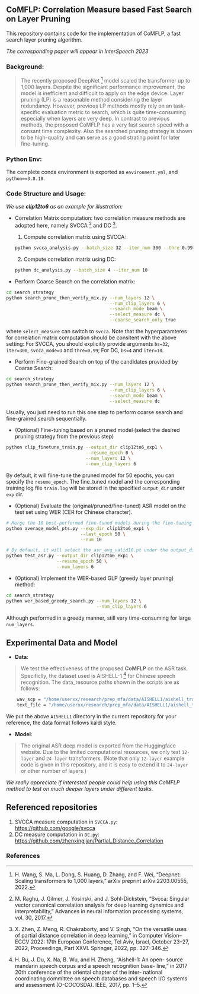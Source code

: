 ## CoMFLP: Correlation Measure based Fast Search on Layer Pruning
This repository contains code for the implementation of CoMFLP, a fast search layer pruning algorithm.

*The corresponding paper will appear in InterSpeech 2023*

### Background:
> The recently proposed DeepNet [^1] model scaled the transformer up to 1,000 layers. Despite the significant performance improvement, the model is inefficient and difficult to apply on the edge device. Layer pruning (LP) is a reasonable method considering the layer redundancy. However, previous LP methods mostly rely on an task-specific evaluation metric to search, which is quite time-consuming especially when layers are very deep. In contrast to previous methods, the proposed CoMFLP has a very fast search speed with a consant time complexity. Also the searched pruning strategy is shown to be high-quality and can serve as a good strating point for later fine-tuning.


### Python Env:
The complete conda environment is exported as `environment.yml`, and `python==3.8.10`.

### Code Structure and Usage:
*We use **clip12to6** as an example for illustration:*

- Correlation Matrix computation: two correlation measure methods are adopted here, namely SVCCA [^2] and DC [^3]. 

  1. Compute correlation matrix using SVCCA:
  ```bash
  python svcca_analysis.py --batch_size 32 --iter_num 300 --thre 0.99 --mode U
  ```
  2. Compute correlation matrix using DC:
  ```bash
  python dc_analysis.py --batch_size 4 --iter_num 10
  ```
- Perform Coarse Search on the correlation matrix:
```bash
cd search_strategy
python search_prune_then_verify_mix.py --num_layers 12 \
                                       --num_clip_layers 6 \
                                       --search_mode beam \
                                       --select_measure dc \
                                       --coarse_search_only true
```
where `select_measure` can switch to `svcca`. Note that the hyperparamteres for correlation matrix computation should be consitent with the above setting: For SVCCA, you should explicitly provide arguments `bs=32`, `iter=300`, `svcca_mode=U` and `thre=0.99`; For DC, `bs=4` and `iter=10`.

- Perform Fine-grained Search on top of the candidates provided by Coarse Search:
```bash
cd search_strategy
python search_prune_then_verify_mix.py --num_layers 12 \
                                       --num_clip_layers 6 \
                                       --search_mode beam \
                                       --select_measure dc 
```
Usually, you just need to run this one step to perform coarse search and fine-grained search sequentially.

- (Optional) Fine-tuning based on a pruned model (select the desired pruning strategy from the previous step)
```bash
python clip_finetune_train.py --output_dir clip12to6_exp1 \
                              --resume_epoch 0 \
                              --num_layers 12 \
                              --num_clip_layers 6
```
By default, it will fiine-tune the pruned model for 50 epochs, you can specify the `resume_epoch`. The fine_tuned model and the corresponding training log file `train.log` will be stored in the specified `output_dir` under `exp` dir.

- (Optional) Evaluate the (original/pruned/fine-tuned) ASR model on the test set using WER (CER for Chinese character).
```bash
# Merge the 10 best-performed fine-tuned models during the fine-tuning process
python average_model_pts.py --exp_dir clip12to6_exp1 \
                            --last_epoch 50 \
                            --num 10

# By default, it will select the asr_avg_valid10.pt under the output_dir to decode 
python test_asr.py --output_dir clip12to6_exp1 \
                   --resume_epoch 50 \
                   --num_layers 6
```

- (Optional) Implement the WER-based GLP (greedy layer pruning) method:
```bash
cd search_strategy 
python wer_based_greedy_search.py --num_layers 12 \
                                  --num_clip_layers 6
```
Although performed in a greedy manner, still very time-consuming for large `num_layers`. 


## Experimental Data and Model
- **Data**:

> We test the effectiveness of the proposed **CoMFLP** on the ASR task. Specificlly, the dataset used is AISHELL-1 [^4] for Chinese speech recognition. The data_resource paths shown in the scripts are as follows:
```bash
    wav_scp = "/home/userxx/research/prep_mfa/data/AISHELL1/aishell_train/wav.scp"
    text_file = "/home/userxx/research/prep_mfa/data/AISHELL1/aishell_train/text" 
```
We put the above `AISHELL1` directory in the current repository for your reference, the data format follows kaldi style.

- **Model**:

> The original ASR deep model is exported from the Huggingface website. Due to the limited computational resources, we only test `12-layer` and `24-layer` transformers. (Note that only `12-layer` example code is given in this repository, and it is easy to extend it to `24-layer` or other number of layers.)

*We really appreciate if interested people could help using this CoMFLP method to test on much deeper layers under different tasks.* 


## Referenced repositories
1. SVCCA measure computation in `SVCCA.py`: https://github.com/google/svcca
2. DC measure computation in `DC.py`: https://github.com/zhenxingjian/Partial_Distance_Correlation


### References
[^1]: H. Wang, S. Ma, L. Dong, S. Huang, D. Zhang, and F. Wei,
“Deepnet: Scaling transformers to 1,000 layers,” arXiv preprint
arXiv:2203.00555, 2022.

[^2]: M. Raghu, J. Gilmer, J. Yosinski, and J. Sohl-Dickstein, “Svcca:
Singular vector canonical correlation analysis for deep learning
dynamics and interpretability,” Advances in neural information
processing systems, vol. 30, 2017.

[^3]: X. Zhen, Z. Meng, R. Chakraborty, and V. Singh, “On the versatile
uses of partial distance correlation in deep learning,” in Computer
Vision–ECCV 2022: 17th European Conference, Tel Aviv, Israel,
October 23–27, 2022, Proceedings, Part XXVI. Springer, 2022,
pp. 327–346.

[^4]: H. Bu, J. Du, X. Na, B. Wu, and H. Zheng, “Aishell-1: An open-
source mandarin speech corpus and a speech recognition base-
line,” in 2017 20th conference of the oriental chapter of the inter-
national coordinating committee on speech databases and speech
I/O systems and assessment (O-COCOSDA). IEEE, 2017, pp.
1–5.

